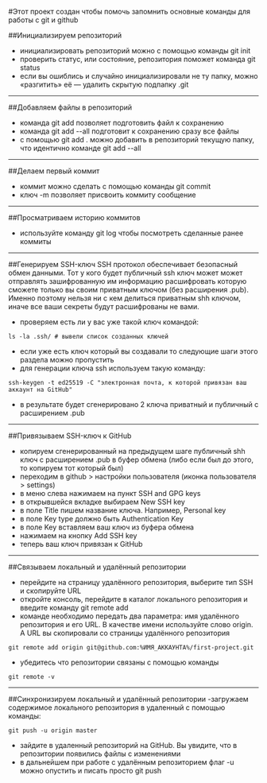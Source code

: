 #Этот проект создан чтобы помочь запомнить основные команды для работы с git и github


##Инициализируем репозиторий
- инициализировать репозиторий можно с помощью команды git init
- проверить статус, или состояние, репозитория поможет команда git status
- если вы ошиблись и случайно инициализировали не ту папку, можно «разгитить» её — удалить скрытую подпапку .git
---
##Добавляем файлы в репозиторий
- команда git add позволяет подготовить файл к сохранению
- команда git add --all подготовит к сохранению сразу все файлы
- с помощью git add . можно добавить в репозиторий текущую папку, что идентично команде git add --all
---
##Делаем первый коммит
- коммит можно сделать с помощью команды git commit
- ключ -m позволяет присвоить коммиту сообщение
---
##Просматриваем историю коммитов
- используйте команду git log чтобы посмотреть сделанные ранее коммиты
---
##Генерируем SSH-ключ
SSH протокол обеспечивает безопасный обмен данными. Тот у кого будет публичный ssh ключ может может отправлять зашифрованную им информацию расшифровать которую сможете только вы своим приватным ключом (без расширения .pub).  
Именно поэтому нельзя ни с кем делиться приватным shh ключом, иначе все ваши секреты будут расшифрованы не вами.
- проверяем есть ли у вас уже такой ключ командой:
``` bush
ls -la .ssh/ # вывели список созданных ключей 
```
- если уже есть ключ который вы создавали то следующие шаги этого раздела можно пропустить
- для генерации ключа ssh используем такую команду:
``` bush
ssh-keygen -t ed25519 -C "электронная почта, к которой привязан ваш аккаунт на GitHub"
```
- в результате будет сгенерировано 2 ключа приватный и публичный с расширением .pub
---
##Привязываем SSH-ключ к GitHub
- копируем сгенерированный на предыдущем шаге публичный shh ключ с расширением .pub в буфер обмена (либо если был до этого, то копируем тот который был)
- переходим в github > настройки пользователя (иконка пользователя > settings)
- в меню слева нажимаем на пункт SSH and GPG keys
- в открывшейся вкладке выбираем New SSH key
- в поле Title пишем название ключа. Например, Personal key
- в поле Key type должно быть Authentication Key
- в поле Key вставляем ваш ключ из буфера обмена
- нажимаем на кнопку Add SSH key
- теперь ваш ключ привязан к GitHub
---
##Связываем локальный и удалённый репозитории
- перейдите на страницу удалённого репозитория, выберите тип SSH и скопируйте URL
- откройте консоль, перейдите в каталог локального репозитория и введите команду git remote add
- команде необходимо передать два параметра: имя удалённого репозитория и его URL. В качестве имени используйте слово origin. А URL вы скопировали со страницы удалённого репозитория
``` bush
git remote add origin git@github.com:%ИМЯ_АККАУНТА%/first-project.git 
```
- убедитесь что репозитории связаны с помощью команды 
``` bush
git remote -v
```
---
##Синхронизируем локальный и удалённый репозитории
-загружаем содержимое локального репозитория в удаленный с помощью команды:
``` bush
git push -u origin master
```
- зайдите в удаленный репозиторий на GitHub. Вы увидите, что в репозитории появились файлы с изменениями
- в дальнейшем при работе с удалённым репозиторием флаг -u можно опустить и писать просто git push